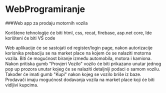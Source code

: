 # WebProgramiranje

###Web app za prodaju motornih vozila

Korištene tehnologije će biti html, css, recat, firebase, asp.net core,
Ide korišteni će biti VS code

Web aplikacije će se sastojati od register/login page, nakon autorizacije korisnika prebaciju se na market place na kojem će se nalaziti motorna vozila. Biti će mogućnost biranje između automobila, motora i kamiona. Nakon pritiska gumb "Provjeri Vozilo"  vozilo će biti prikazano unutar jednog pop up prozora unutar kojeg će se nalaziti detaljniji podaci o samom vozilu. Također će imati gumb "Kupi" nakon kojeg se vozilo briše iz baze. Prodavači imaju mogućnost dodavanja vozila na market place koji će biti vidljivi kupcima.
